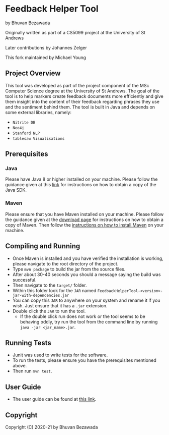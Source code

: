 # Feedback Helper Tool
by Bhuvan Bezawada

Originally written as part of a CS5099 project at the University of St Andrews

Later contributions by Johannes Zelger

This fork maintained by Michael Young

## Project Overview
This tool was developed as part of the project component of the MSc Computer Science degree at the University of St Andrews.
The goal of the tool is to help markers create feedback documents more efficiently and give them insight into the content of their feedback regarding phrases they use and the sentiment behind them.
The tool is built in Java and depends on some external libraries, namely:
- `Nitrite DB`
- `Neo4j`
- `Stanford NLP`
- `tablesaw Visualisations`

## Prerequisites
### Java
Please have Java 8 or higher installed on your machine. Please follow the guidance given at this [link](https://www.java.com/en/download/help/index_installing.html) for instructions on how to obtain a copy of the Java SDK.

### Maven
Please ensure that you have Maven installed on your machine. Please follow the guidance given at the [download page](https://maven.apache.org/download.cgi) for instructions on how to obtain a copy of Maven. 
Then follow the [instructions on how to install Maven](https://maven.apache.org/install.html) on your machine.

## Compiling and Running
- Once Maven is installed and you have verified the installation is working, please navigate to the root directory of the project.
- Type `mvn package` to build the jar from the source files.
- After about 30-40 seconds you should a message saying the build was successful. 
- Then navigate to the `target/` folder.
- Within this folder look for the `JAR` named `FeedbackHelperTool-<version>-jar-with-dependencies.jar`
- You can copy this `JAR` to anywhere on your system and rename it if you wish. Just ensure that it has a `.jar` extension.
- Double click the `JAR` to run the tool. 
    - If the double click run does not work or the tool seems to be behaving oddly, try run the tool from the command line by running `java -jar <jar_name>.jar`.

## Running Tests
- Junit was used to write tests for the software.
- To run the tests, please ensure you have the prerequisites mentioned above.
- Then run `mvn test`.

## User Guide 
- The user guide can be found at [this link](https://drive.google.com/file/d/1UgDoxDrzht1C-oGnEB52T9OMwwsOnGq9/view).

## Copyright
Copyright (C) 2020-21 by Bhuvan Bezawada
